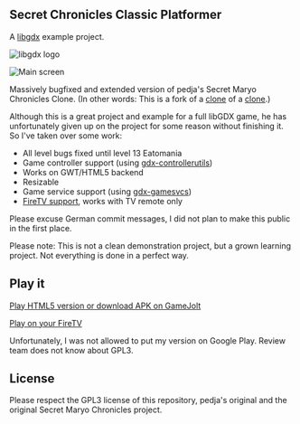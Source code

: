## Secret Chronicles Classic Platformer
A [libgdx](https://github.com/libgdx/libgdx) example project.  

![libgdx logo](https://raw.githubusercontent.com/pedja1/SMC-Android/dd75f1aeadd8fdb8bf0511a9d99486be981632c9/data/data/game/logo/libgdx.png)

![Main screen](https://raw.githubusercontent.com/MrStahlfelge/SMC-libgdx/master/_market/Screenshot_2017-11-01-19-36-52.png)

Massively bugfixed and extended version of pedja's Secret Maryo Chronicles Clone.
(In other words: This is a fork of a [clone](https://github.com/pedja1/SMC-Android)
of a [clone](https://github.com/FluXy/SMC).)

Although this is a great project and example for a full libGDX game, he has unfortunately given 
up on the project for some reason without finishing it. So I've taken over some work:

* All level bugs fixed until level 13 Eatomania
* Game controller support (using [gdx-controllerutils](https://github.com/MrStahlfelge/gdx-controllerutils))
* Works on GWT/HTML5 backend
* Resizable
* Game service support (using [gdx-gamesvcs](https://github.com/MrStahlfelge/gdx-gamesvcs))
* [FireTV support](https://medium.com/@bschulte19e/releasing-a-game-for-amazon-firetv-23dcb68145da), works with TV remote only

Please excuse German commit messages, I did not plan to make this public in the first place.

Please note: This is not a clean demonstration project, but a grown learning project. Not everything 
is done in a perfect way.

## Play it

[Play HTML5 version or download APK on GameJolt](https://gamejolt.com/games/scc/290963)

[Play on your FireTV](http://www.amazon.com/dp/B077CCSQC5)

Unfortunately, I was not allowed to put my version on Google Play. Review team does not know about GPL3. 

## License

Please respect the GPL3 license of this repository, pedja's original and the original Secret Maryo Chronicles project.